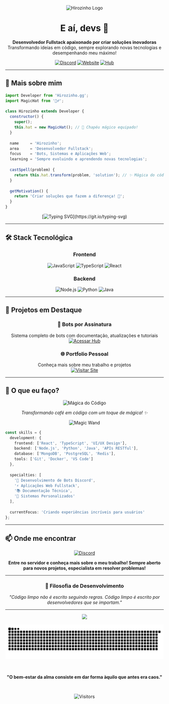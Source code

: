<div align="center">
  <img src="https://i.imgur.com/OiDYQrY.png" alt="Hirozinho Logo" width="200"/>
</div>

<h1 align="center">E aí, devs 👋</h1>

<p align="center">
  <strong>Desenvolvedor Fullstack apaixonado por criar soluções inovadoras</strong><br>
  Transformando ideias em código, sempre explorando novas tecnologias e desempenhando meu máximo!
</p>

<div align="center">
  
  [![Discord](https://img.shields.io/badge/Discord-Comunidade-5865F2?style=for-the-badge&logo=discord&logoColor=white)](https://discord.gg/Rj3xUbVnBW)
  [![Website](https://img.shields.io/badge/Portfolio-hirozinho.space-00D9FF?style=for-the-badge&logo=google-chrome&logoColor=white)](https://hirozinhogg.hirozinho.space)
  [![Hub](https://img.shields.io/badge/Hub_de_Sistemas-Docs-FF6B6B?style=for-the-badge&logo=gitbook&logoColor=white)](https://hubdesistemasgg.hirozinho.space)

</div>

---

## 💫 Mais sobre mim

```javascript
import Developer from 'Hirozinho.gg';
import MagicHat from '🧙‍♂️';

class Hirozinho extends Developer {
  constructor() {
    super();
    this.hat = new MagicHat(); // 🎩 Chapéu mágico equipado!
  }
  
  name     = 'Hirozinho';
  area     = 'Desenvolvedor Fullstack';
  focus    = 'Bots, Sistemas e Aplicações Web';
  learning = 'Sempre evoluindo e aprendendo novas tecnologias';
  
  castSpell(problem) {
    return this.hat.transform(problem, 'solution'); // ✨ Mágica do código!
  }
  
  getMotivation() {
    return 'Criar soluções que fazem a diferença! 🚀';
  }
}
```

<div align="center">
  
[![Typing SVG](https://readme-typing-svg.herokuapp.com?font=Fira+Code&size=22&duration=3000&pause=1000&color=4DC6FF&center=true&vCenter=true&multiline=true&repeat=true&width=600&height=100&lines=💻+Transformando+ideias+em+código...;✨+Conjurando+soluções+mágicas!;🚀+Criando+experiências+incríveis!)](https://git.io/typing-svg)

</div>

---

## 🛠️ Stack Tecnológica

<div align="center">

### Frontend
![JavaScript](https://img.shields.io/badge/JavaScript-F7DF1E?style=for-the-badge&logo=javascript&logoColor=black)
![TypeScript](https://img.shields.io/badge/TypeScript-3178C6?style=for-the-badge&logo=typescript&logoColor=white)
![React](https://img.shields.io/badge/React-61DAFB?style=for-the-badge&logo=react&logoColor=black)

### Backend
![Node.js](https://img.shields.io/badge/Node.js-339933?style=for-the-badge&logo=node.js&logoColor=white)
![Python](https://img.shields.io/badge/Python-3776AB?style=for-the-badge&logo=python&logoColor=white)
![Java](https://img.shields.io/badge/Java-ED8B00?style=for-the-badge&logo=openjdk&logoColor=white)

</div>

---

## 🎯 Projetos em Destaque

<div align="center">

### 🤖 Bots por Assinatura
Sistema completo de bots com documentação, atualizações e tutoriais
<br>
[![Acessar Hub](https://img.shields.io/badge/Acessar-Hub_de_Sistemas-FF6B6B?style=for-the-badge)](https://hubdesistemasgg.hirozinho.space)

### 🌐 Portfolio Pessoal
Conheça mais sobre meu trabalho e projetos
<br>
[![Visitar Site](https://img.shields.io/badge/Visitar-hirozinho.space-00D9FF?style=for-the-badge)](https://hirozinhogg.hirozinho.space)

</div>

---

## 🌟 O que eu faço?

<div align="center">
  <img src="https://i.imgur.com/wJ99Sbe.png" alt="Mágica do Código" width="80"/>
  <p><em>Transformando café em código com um toque de mágica! ✨</em></p>
  
  ![Magic Wand](https://user-images.githubusercontent.com/74038190/212284158-e840e285-664b-44d7-b79b-e264b5e54825.gif)
  
</div>

```typescript
const skills = {
  development: {
    frontend: ['React', 'TypeScript', 'UI/UX Design'],
    backend: ['Node.js', 'Python', 'Java', 'APIs RESTful'],
    database: ['MongoDB', 'PostgreSQL', 'Redis'],
    tools: ['Git', 'Docker', 'VS Code']
  },
  
  specialties: [
    '🤖 Desenvolvimento de Bots Discord',
    '⚡ Aplicações Web Fullstack',
    '📚 Documentação Técnica',
    '🔧 Sistemas Personalizados'
  ],
  
  currentFocus: 'Criando experiências incríveis para usuários'
};
```

---

## 📫 Onde me encontrar

<div align="center">

[![Discord](https://img.shields.io/badge/Discord-Junte--se_à_Comunidade-5865F2?style=for-the-badge&logo=discord&logoColor=white)](https://discord.gg/Rj3xUbVnBW)

**Entre no servidor e conheça mais sobre o meu trabalho! Sempre aberto para novos projetos, especialista em resolver problemas!**

</div>

---

<div align="center">
  
### 💭 Filosofia de Desenvolvimento

*"Código limpo não é escrito seguindo regras. Código limpo é escrito por desenvolvedores que se importam."*

</div>

---

<div align="center">
  <img src="https://capsule-render.vercel.app/api?type=waving&color=gradient&height=100&section=footer"/>
</div>

<div align="center">
  
  ![Snake animation](https://github.com/hirozinhodev/hirozinhodev/blob/output/github-contribution-grid-snake-magic.svg)
  
  <br>
  
  **"O bem-estar da alma consiste em dar forma àquilo que antes era caos."**
  
  <br>
  
  ![Visitors](https://visitor-badge.laobi.icu/badge?page_id=hirozinhodev.hirozinhodev)
  
</div>
